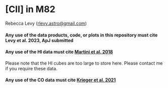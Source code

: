 # [CII] in M82
Rebecca Levy (rlevy.astro@gmail.com)

#### Any use of the data products, code, or plots in this repository must cite Levy et al. 2023, ApJ submitted
#### Any use of the HI data must cite [Martini et al. 2018](https://ui.adsabs.harvard.edu/abs/2018ApJ...856...61M/abstract)
Please note that the HI cubes are too large to store here. Please contact me if you require these data.

#### Any use of the CO data must cite [Krieger et al. 2021](https://ui.adsabs.harvard.edu/abs/2021ApJ...915L...3K/abstract)
